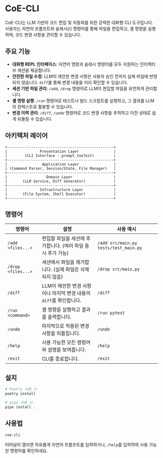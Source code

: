 # CoE-CLI

CoE-CLI는 LLM 기반의 코드 편집 및 자동화를 위한 강력한 대화형 CLI 도구입니다. 사용자는 자연어 프롬프트와 슬래시(/) 명령어를 통해 파일을 편집하고, 셸 명령을 실행하며, 코드 변경 사항을 관리할 수 있습니다.

## 주요 기능

- **대화형 REPL 인터페이스**: 자연어 명령과 슬래시 명령어를 모두 지원하는 인터랙티브 세션을 제공합니다.
- **안전한 파일 수정**: LLM이 제안한 변경 사항은 사용자 승인 전까지 실제 파일에 반영되지 않습니다. `diff`를 통해 변경 내용을 미리 확인할 수 있습니다.
- **세션 기반 파일 관리**: `/add`, `/drop` 명령어로 LLM이 편집할 파일을 유연하게 관리합니다.
- **셸 명령 실행**: `/run` 명령어로 테스트나 빌드 스크립트를 실행하고, 그 결과를 LLM의 컨텍스트로 활용할 수 있습니다.
- **변경 이력 관리**: `/diff`, `/undo` 명령어로 코드 변경 사항을 추적하고 이전 상태로 쉽게 되돌릴 수 있습니다.

## 아키텍처 레이어

```
+-------------------------------------------------+
|               Presentation Layer                |
|        (CLI Interface - prompt_toolkit)         |
+-------------------------------------------------+
|                Application Layer                |
| (Command Parser, Session/State, File Manager)   |
+-------------------------------------------------+
|                  Domain Layer                   |
|       (LLM Service, Diff Generator)             |
+-------------------------------------------------+
|               Infrastructure Layer              |
|       (File System, Shell Executor)             |
+-------------------------------------------------+
```

## 명령어

| 명령어 | 설명 | 사용 예시 |
| --- | --- | --- |
| `/add <files...>` | 편집할 파일을 세션에 추가합니다. (여러 파일 동시 추가 가능) | `/add src/main.py tests/test_main.py` |
| `/drop <files...>` | 세션에서 파일을 제거합니다. (실제 파일은 삭제되지 않음) | `/drop src/main.py` |
| `/diff` | LLM이 제안한 변경 사항이나 마지막 변경 내용의 `diff`를 확인합니다. | `/diff` |
| `/run <command>` | 셸 명령을 실행하고 결과를 출력합니다. | `/run pytest` |
| `/undo` | 마지막으로 적용된 변경 사항을 되돌립니다. | `/undo` |
| `/help` | 사용 가능한 모든 명령어와 설명을 보여줍니다. | `/help` |
| `/exit` | CLI를 종료합니다. | `/exit` |

## 설치

```bash
# Poetry 사용 시
poetry install

# pipx 사용 시
pipx install .
```

## 사용법

```bash
coe-cli
```

터미널이 열리면 자유롭게 자연어 프롬프트를 입력하거나, `/help`를 입력하여 사용 가능한 명령어를 확인하세요.